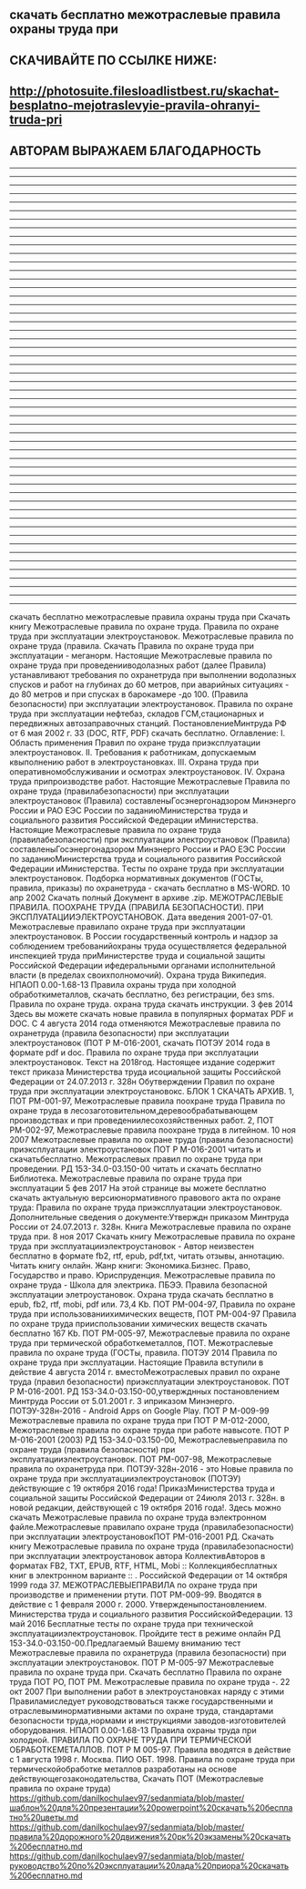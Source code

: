 скачать бесплатно межотраслевые правила охраны труда при
--------------------------------------------------
СКАЧИВАЙТЕ ПО ССЫЛКЕ НИЖЕ:
--------------------------------------------------
http://photosuite.filesloadlistbest.ru/skachat-besplatno-mejotraslevyie-pravila-ohranyi-truda-pri
--------------------------------------------------
АВТОРАМ ВЫРАЖАЕМ БЛАГОДАРНОСТЬ
--------------------------------------------------
--------------------------------------------------
--------------------------------------------------
--------------------------------------------------
--------------------------------------------------
--------------------------------------------------
--------------------------------------------------
--------------------------------------------------
--------------------------------------------------
--------------------------------------------------
--------------------------------------------------
--------------------------------------------------
--------------------------------------------------
--------------------------------------------------
--------------------------------------------------
--------------------------------------------------
--------------------------------------------------
--------------------------------------------------
--------------------------------------------------
--------------------------------------------------
--------------------------------------------------
--------------------------------------------------
--------------------------------------------------
--------------------------------------------------
--------------------------------------------------
--------------------------------------------------
--------------------------------------------------
--------------------------------------------------
--------------------------------------------------
--------------------------------------------------
--------------------------------------------------
--------------------------------------------------
--------------------------------------------------
--------------------------------------------------
--------------------------------------------------
--------------------------------------------------
--------------------------------------------------
--------------------------------------------------
--------------------------------------------------
--------------------------------------------------
--------------------------------------------------
--------------------------------------------------
--------------------------------------------------
--------------------------------------------------
--------------------------------------------------
--------------------------------------------------
--------------------------------------------------
--------------------------------------------------
--------------------------------------------------
--------------------------------------------------
--------------------------------------------------
--------------------------------------------------
--------------------------------------------------
скачать бесплатно межотраслевые правила охраны труда при Скачать книгу Межотраслевые правила по охране труда. Правила по охране труда при эксплуатации электроустановок. Межотраслевые правила по охране труда (правила. Скачать Правила по охране труда при эксплуатации  - меганорм. Настоящие Межотраслевые правила по охране труда при проведенииводолазных работ (далее  Правила) устанавливают требования по охранетруда при выполнении водолазных спусков и работ на глубинах до 60 метров, при аварийных ситуациях - до 80 метров и при спусках в барокамере -до 100. (Правила безопасности) при эксплуатации электроустановок. Правила по охране труда при эксплуатации нефтебаз, складов ГСМ,стационарных и передвижных автозаправочных станций. ПостановлениеМинтруда РФ от 6 мая 2002 г.  33 (DOC, RTF, PDF) cкачать бесплатно. Оглавление: I. Область применения Правил по охране труда приэксплуатации электроустановок. II. Требования к работникам, допускаемым квыполнению работ в электроустановках. III. Охрана труда при оперативномобслуживании и осмотрах электроустановок. IV. Охрана труда припроизводстве работ. Настоящие Межотраслевые Правила по охране труда (правилабезопасности) при эксплуатации электроустановок (Правила) составленыГосэнергонадзором Минэнерго России и РАО ЕЭС России по заданиюМинистерства труда и социального развития Российской Федерации иМинистерства. Настоящие Межотраслевые правила по охране труда (правилабезопасности) при эксплуатации электроустановок (Правила) составленыГосэнергонадзором Минэнерго России и РАО ЕЭС России по заданиюМинистерства труда и социального развития Российской Федерации иМинистерства. Tесты по охране труда при эксплуатации электроустановок. Подборка нормативных документов (ГОСТы, правила, приказы) по охранетруда - скачать бесплатно в MS-WORD.
10 апр 2002  Скачать полный Документ в архиве .zip. МЕЖОТРАСЛЕВЫЕ ПРАВИЛА. ПООХРАНЕ ТРУДА (ПРАВИЛА БЕЗОПАСНОСТИ). ПРИ ЭКСПЛУАТАЦИИЭЛЕКТРОУСТАНОВОК. Дата введения 2001-07-01. Межотраслевые правилапо охране труда при эксплуатации электроустановок. В России государственный контроль и надзор за соблюдением требованийохраны труда осуществляется федеральной инспекцией труда приМинистерстве труда и социальной защиты Российской Федерации ифедеральными органами исполнительной власти (в пределах своихполномочий). Охрана труда  Википедия. НПАОП 0.00-1.68-13 Правила охраны труда при холодной обработкиметаллов, скачать бесплатно, без регистрации, без sms. Правила по охране труда. охрана труда скачать инструкции. 3 фев 2014  Здесь вы можете скачать новые правила в популярных форматах PDF и DOC.  С 4 августа 2014 года отменяются Межотраслевые правила по охранетруда (правила безопасности) при эксплуатации электроустановок (ПОТ Р М-016-2001,  скачать ПОТЭУ 2014 года в формате pdf и doc. Правила по охране труда при эксплуатации электроустановок. Текст на 2018год. Настоящее издание содержит текст приказа Министерства труда исоциальной защиты Российской Федерации от 24.07.2013 г.  328н Обутверждении Правил по охране труда при эксплуатации электроустановокс. БЛОК 1 СКАЧАТЬ АРХИВ. 1, ПОТ РМ-001-97, Межотраслевые правила поохране труда Правила по охране труда в лесозаготовительном,деревообрабатывающем производствах и при проведениилесохозяйственных работ. 2, ПОТ РМ-002-97, Межотраслевые правила поохране труда в литейном. 10 ноя 2007  Межотраслевые правила по охране труда (правила безопасности) приэксплуатации электроустановок ПОТ Р М-016-2001 читать и скачатьбесплатно. Межотраслевых правил по охране труда при проведении. РД 153-34.0-03.150-00 читать и скачать бесплатно  Библиотека. Межотраслевые правила по охране труда при эксплуатации
5 фев 2017  На этой странице вы можете бесплатно скачать актуальную версиюнормативного правового акта по охране труда: Правила по охране труда приэксплуатации электроустановок. Дополнительные сведения о документе:Утверждн приказом Минтруда России от 24.07.2013 г.  328н. Книга Межотраслевые правила по охране труда при. 8 ноя 2017  Скачать книгу Межотраслевые правила по охране труда при эксплуатацииэлектроустановок - Автор неизвестен бесплатно в формате fb2, rtf, epub, pdf,txt, читать отзывы, аннотацию. Читать книгу онлайн. Жанр книги: Экономика.Бизнес. Право, Государство и право. Юриспруденция. Межотраслевые правила по охране труда - Школа для электрика. ПБЭЭ. Правила безопасной эксплуатации элетроустановок. Охрана труда  скачать бесплатно в epub, fb2, rtf, mobi, pdf или. 73,4 Kb. ПОТ РМ-004-97, Правила по охране труда при использованиихимических веществ, ПОТ РМ-004-97 Правила по охране труда прииспользовании химических веществ скачать бесплатно 167 Kb. ПОТ РМ-005-97, Межотраслевые правила по охране труда при термической обработкеметаллов, ПОТ. Межотраслевые правила по охране труда (ГОСТы, правила. ПОТЭУ 2014 Правила по охране труда при эксплуатации. Настоящие Правила вступили в действие 4 августа 2014 г. вместоМежотраслевых правил по охране труда (правил безопасности) приэксплуатации электроустановок. ПОТ Р М-016-2001. РД 153-34.0-03.150-00,утвержднных постановлением Минтруда России от 5.01.2001 г.  3 иприказом Минэнерго. ПОТЭУ-328н-2016 - Android Apps on Google Play. ПОТ Р М-009-99 Межотраслевые правила по охране труда при
ПОТ Р М-012-2000, Межотраслевые правила по охране труда при работе навысоте. ПОТ Р М-016-2001 (2003) РД 153-34.0-03.150-00, Межотраслевыеправила по охране труда (правила безопасности) при эксплуатацииэлектроустановок. ПОТ РМ-007-98, Межотраслевые правила по охранетруда при. ПОТЭУ-328н-2016 - это Новые правила по охране труда при эксплуатацииэлектроустановок (ПОТЭУ) действующие с 19 октября 2016 года! ПриказМинистерства труда и социальной защиты Российской Федерации от 24июля 2013 г.  328н. в новой редакции, действующей с 19 октября 2016 года!. Здесь можно скачать Межотраслевые правила по охране труда вэлектронном файле.Межотраслевые правилапо охране труда (правилабезопасности) при эксплуатации электроустановокПОТ РМ-016-2001 РД. Скачать книгу Межотраслевые правила по охране труда (правилабезопасности) при эксплуатации электроустановок автора КоллективАвторов в форматах FB2, TXT, EPUB, RTF, HTML, Mobi :: Коллекциябесплатных книг в электронном варианте :: . Российской Федерации от 14 октября 1999 года  37. МЕЖОТРАСЛЕВЫЕПРАВИЛА по охране труда при производстве и применении ртути. ПОТ РМ-009-99. Вводятся в действие с 1 февраля 2000 г. 2000. Утвержденыпостановлением. Министерства труда и социального развития РоссийскойФедерации. 13 май 2016  Бесплатные тесты по охране труда при технической эксплуатацииэлектроустановок. Пройдите тест в режиме онлайн  РД 153-34.0-03.150-00.Предлагаемый Вашему вниманию тест Межотраслевые правила по охранетруда (правила безопасности) при эксплуатации электроустановок. ПОТ Р М-005-97 Межотраслевые правила по охране труда при. Скачать бесплатно Правила по охране труда ПОТ РО, ПОТ РМ. Межотраслевые правила по охране труда -. 22 окт 2007  При выполнении работ в электроустановках наряду с этими Правиламиследует руководствоваться также государственными и отраслевыминормативными актами по охране труда, стандартами безопасности труда,нормами и инструкциями заводов-изготовителей оборудования. НПАОП 0.00-1.68-13 Правила охраны труда при холодной. ПРАВИЛА ПО ОХРАНЕ ТРУДА ПРИ ТЕРМИЧЕСКОЙ ОБРАБОТКЕМЕТАЛЛОВ. ПОТ Р М 005-97. Правила вводятся в действие с 1 августа 1998 г. Москва. ПИО ОБТ. 1998. Правила по охране труда при термическойобработке металлов разработаны на основе действующегозаконодательства,
Скачать ПОТ (Межотраслевые правила по охране труда)
https://github.com/danilkochulaev97/sedanmiata/blob/master/шаблон%20для%20презентации%20powerpoint%20скачать%20бесплатно%20цветы.md
https://github.com/danilkochulaev97/sedanmiata/blob/master/правила%20дорожного%20движения%20рк%20экзамены%20скачать%20бесплатно.md
https://github.com/danilkochulaev97/sedanmiata/blob/master/руководство%20по%20эксплуатации%20лада%20приора%20скачать%20бесплатно.md